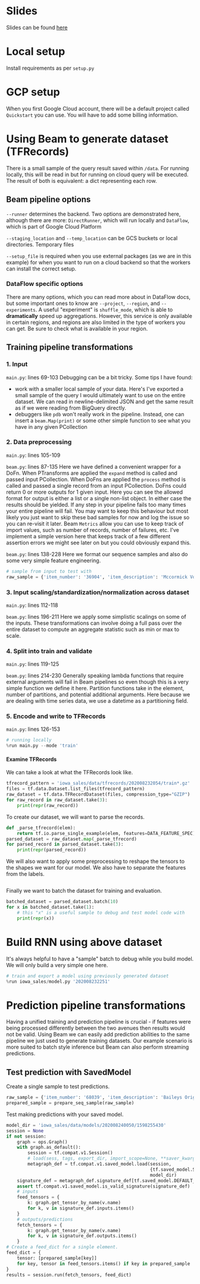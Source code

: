 # Slides
Slides can be found [here](https://docs.google.com/presentation/d/1na_3xv9eglSvKGDj_zhZxPa5CEfmQ8-rMdX1MJPDdR4/edit?usp=sharing)

# Local setup
Install requirements as per `setup.py`

# GCP setup
When you first Google Cloud account, there will be a default project called `Quickstart` you can use. You will have to add some billing information.

# Using Beam to generate dataset (TFRecords)
There is a small sample of the query result saved within `/data`. For running locally, this will be read in but for running on cloud query will be executed. The result of both is equivalent: a dict representing each row.

## Beam pipeline options

`--runner` determines the backend. Two options are demonstrated here, although there are more: `DirectRunner`, which will run locally and `DataFlow`, which is part of Google Cloud Platform

`--staging_location` and `--temp_location` can be GCS buckets or local directories. Temporary files 

`--setup_file` is required when you use external packages (as we are in this example) for when you want to run on a cloud backend so that the workers can install the correct setup.

### DataFlow specific options
There are many options, which you can read more about in DataFlow docs, but some important ones to know are `--project`, `--region`, and `--experiments`. A useful "experiment" is `shuffle_mode`, which is able to **dramatically** speed up aggregations. However, this service is only available in certain regions, and regions are also limited in the type of workers you can get. Be sure to check what is available in your region.

## Training pipeline transformations

### 1. Input
`main.py`: lines 69-103
Debugging can be a bit tricky. Some tips I have found:
  * work with a smaller local sample of your data. Here's I've exported a small sample of the query I would ultimately want to use on the entire dataset. We can read in newline-delimited JSON and get the same result as if we were reading from BigQuery directly. 
  * debuggers like `pdb` won't really work in the pipeline. Instead, one can insert a `beam.Map(print)` or some other simple function to see what you have in any given PCollection

### 2. Data preprocessing
`main.py`: lines 105-109

`beam.py`: lines 87-135
Here we have defined a convenient wrapper for a DoFn. When PTransforms are applied the `expand` method is called and passed input PCollection. When DoFns are applied the `process` method is called and passed a single record from an input PCollection. DoFns could return 0 or more outputs for 1 given input. Here you can see the allowed format for output is either a list or a single non-list object. In either case the results should be yielded.
If any step in your pipeline fails too many times your entire pipeline will fail. You may want to keep this behaviour but most likely you just want to skip these bad samples for now and log the issue so you can re-visit it later. Beam `Metrics` allow you can use to keep track of import values, such as number of records, number of failures, etc. I've implement a simple version here that keeps track of a few different assertion errors we might see later on but you could obviously expand this.

`beam.py`: lines 138-228
Here we format our sequence samples and also do some very simple feature engineering.
```python
# sample from input to test with
raw_sample = {'item_number': '36904', 'item_description': 'Mccormick Vodka Pet', 'cost': 1.76, 'retail': 2.63, 'volume_ml': 375, 'pack_size': 24, 'year_month': '2012-01', 'dates_arr': ['2012-01-03', '2012-01-04', '2012-01-05', '2012-01-09', '2012-01-10', '2012-01-11', '2012-01-12', '2012-01-16', '2012-01-17', '2012-01-18', '2012-01-19', '2012-01-23', '2012-01-24', '2012-01-25', '2012-01-26', '2012-01-30', '2012-01-31'], 'daily_bottles_sold_arr': ['570', '303', '922', '570', '573', '433', '889', '673', '923', '537', '1077', '735', '754', '554', '969', '639', '630']}
```

### 3. Input scaling/standardization/normalization across dataset
`main.py`: lines 112-118

`beam.py`: lines 196-211
Here we apply some simplistic scalings on some of the inputs. These transformations can involve doing a full pass over the entire dataset to compute an aggregate statistic such as min or max to scale.

### 4. Split into train and validate
`main.py`: lines 119-125

`beam.py`: lines 214-230
Generally speaking lambda functions that require external arguments will fail in Beam pipelines so even though this is a very simple function we define it here. Partition functions take in the element, number of partitions, and potential additional arguments. Here because we are dealing with time series data, we use a datetime as a partitioning field.

### 5. Encode and write to TFRecords
`main.py`: lines 126-153

```python
# running locally
%run main.py --mode 'train'
```

#### Examine TFRecords
We can take a look at what the TFRecords look like.
```python
tfrecord_pattern = 'iowa_sales/data/tfrecords/202008232054/train*.gz'
files = tf.data.Dataset.list_files(tfrecord_pattern)
raw_dataset = tf.data.TFRecordDataset(files, compression_type="GZIP")
for raw_record in raw_dataset.take(3):
    print(repr(raw_record))
```

To create our dataset, we will want to parse the records.
```python
def _parse_tfrecord(elem):
    return tf.io.parse_single_example(elem, features=DATA_FEATURE_SPEC)
parsed_dataset = raw_dataset.map(_parse_tfrecord)
for parsed_record in parsed_dataset.take(3):
    print(repr(parsed_record))
```

We will also want to apply some preprocessing to reshape the tensors to the shapes we want for our model. We also have to separate the features from the labels.
```python

```

Finally we want to batch the dataset for training and evaluation.
```python
batched_dataset = parsed_dataset.batch(10)
for x in batched_dataset.take(1):
    # this "x" is a useful sample to debug and test model code with
    print(repr(x))
```

# Build RNN using above dataset
It's always helpful to have a "sample" batch to debug while you build model. We will only build a very simple one here. 

```python
# train and export a model using previously generated dataset
%run iowa_sales/model.py '202008232251'
```

# Prediction pipeline transformations
Having a unified training and prediction pipeline is crucial - if features were being processed differently between the two avenues then results would not be valid. Using Beam we can easily add prediction abilities to the same pipeline we just used to generate training datasets. Our example scenario is more suited to batch style inference but Beam can also perform streaming predictions.

## Test prediction with SavedModel
Create a single sample to test predictions.
```python
raw_sample = {'item_number': '68039', 'item_description': 'Baileys Original Irish Cream 100ml', 'cost': 41.76, 'retail': 62.64, 'volume_ml': 2400, 'pack_size': 4, 'year_month': '2020-07', 'dates_arr': ['2020-07-01', '2020-07-02', '2020-07-03', '2020-07-06', '2020-07-07', '2020-07-08', '2020-07-09', '2020-07-13', '2020-07-15'], 'daily_bottles_sold_arr': ['5', '2', '10', '8', '4', '8', '16', '6', '12']}
prepared_sample = prepare_seq_sample(raw_sample)
```

Test making predictions with your saved model.
```python
model_dir = 'iowa_sales/data/models/202008240050/1598255430'
session = None
if not session:
    graph = ops.Graph()
    with graph.as_default():
        session = tf.compat.v1.Session()
        # load(sess, tags, export_dir, import_scope=None, **saver_kwargs)
        metagraph_def = tf.compat.v1.saved_model.load(session,
                                                      {tf.saved_model.SERVING},
                                                      model_dir)
    signature_def = metagraph_def.signature_def[tf.saved_model.DEFAULT_SERVING_SIGNATURE_DEF_KEY]
    assert tf.compat.v1.saved_model.is_valid_signature(signature_def)
    # inputs
    feed_tensors = {
        k: graph.get_tensor_by_name(v.name)
        for k, v in signature_def.inputs.items()
    }
    # outputs/predictions
    fetch_tensors = {
        k: graph.get_tensor_by_name(v.name)
        for k, v in signature_def.outputs.items()
    }
# Create a feed_dict for a single element.
feed_dict = {
    tensor: [prepared_sample[key]]
    for key, tensor in feed_tensors.items() if key in prepared_sample
}
results = session.run(fetch_tensors, feed_dict)
```